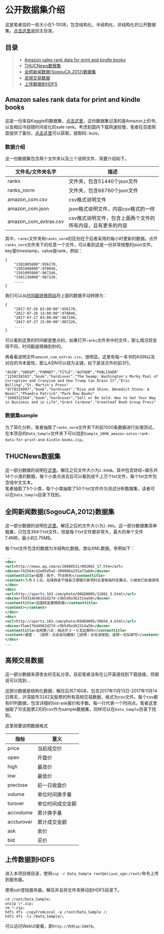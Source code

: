 # 公开数据集介绍

这是笔者找的一些大小在1-10GB，包含结构化、半结构化、非结构化的公开数据集。[点击这里](../README.md)返回主目录。

## 目录

> - [Amazon sales rank data for print and kindle books](#1)  
> - [THUCNews数据集](#2)  
> - [全网新闻数据(SogouCA,2012)数据集](#3)  
> - [高频交易数据](#4)  
> - [上传数据到HDFS](#5)  


## <p id=1>Amazon sales rank data for print and kindle books

这是一份来自Kaggle的数据集，[点击这里](https://www.kaggle.com/ucffool/amazon-sales-rank-data-for-print-and-kindle-books)，这份数据集记录的是Amazon上的书,以及相应书目随时间变化的sale rank。考虑到国内下载网速较慢，笔者在百度网盘提供了备份，[点击这里](https://pan.baidu.com/s/1S5GkFcthv5pT_ZPyRz1ceA)可以获取，提取码: `8w26`。


### <p id=1-1>数据介绍

这一份数据集包含两个文件夹以及三个说明文件，简要介绍如下。 

文件名/文件夹名字 | 描述 
--- | --- 
ranks | 文件夹，包含51440个json文件
ranks_norm | 文件夹，包含66760个json文件
amazon_com.csv | csv格式说明文件
amazon_com.json | json格式说明文件，内容csv格式的一样
amazon_com_extras.csv |  csv格式说明文件，包含上面两个文件的所有内容，且有更多的内容  

其中，`ranks`文件夹和`ranks_norm`的区别在于后者采用的每小时更新的数据。点开`ranks_norm`文件夹下的任意一个文件，可以看到这是一份非常规整的json文件，key是timestamp，value是rank，例如：
```
{
    "1501005600":956170,
    "1501048800":970046,
    "1501095600":967246,
    "1501138800":987226,
    .....
}
```
我们可以从[时间戳转换网站](https://tool.lu/timestamp/)将上面的数据手动转换为：
```
{
    "2017-07-26 02:00:00":956170,
    "2017-07-26 14:00:00":970046,
    "2017-07-27 03:00:00":967246,
    "2017-07-27 15:00:00":987226,
    .....
}
```
可以看到这里的时间都是整点的，如果打开`ranks`文件夹中的文件，那么情况将变得不同，时间戳是精确到秒的。  

再看看说明文件`amazon_com_extras.csv`，很明显，这里有每一本书的ASIN以及对应的书本属性。那么ASIN可以视为主键。如下是该文件的前3行。
```
"ASIN","GROUP","FORMAT","TITLE","AUTHOR","PUBLISHER"
"1250150183","book","hardcover","The Swamp: Washington's Murky Pool of Corruption and Cronyism and How Trump Can Drain It","Eric Bolling","St. Martin's Press"
"0778319997","book","hardcover","Rise and Shine, Benedict Stone: A Novel","Phaedra Patrick","Park Row Books"
"1608322564","book","hardcover","Sell or Be Sold: How to Get Your Way in Business and in Life","Grant Cardone","Greenleaf Book Group Press"
```

### <p id=1-2>数据集sample


为了简化分析，笔者抽取了`ranks_norm`文件夹下的前1000条数据进行处理测试，在本项目的`Data_Sample`文件夹下可以找到`Sample_1000_amazon-sales-rank-data-for-print-and-kindle-books.zip`。


## <p id=2>THUCNews数据集

这一部分数据的说明在[这里](http://thuctc.thunlp.org/#%E8%8E%B7%E5%8F%96%E9%93%BE%E6%8E%A5)。解压之后文件大小为`2.04GB`。其中包含财经~娱乐共14个小类的数据，每个小类点进去后可以看到成千上万个txt文件，每个txt文件包含纯中文文本。  
笔者抽取了5个小类，每个小类抽取了50个txt文件作为测试分析数据集，读者可以在`Data_Sample`目录下找到。


## <p id=3>全网新闻数据(SogouCA,2012)数据集

这一部分数据的说明在[这里](https://www.sogou.com/labs/resource/ca.php)。解压之后的文件大小为`2.08G`。这一部分数据集简单粗暴，只包含384个txt文件，但是每个txt文件都非常大，最大的单个文件7.4MB，最小的2.75MB。  

每个txt文件包含的数据为半结构化数据，类似XML数据。举例如下：
```xml
...
<doc>
<url>http://news.qq.com/a/20080531/002062_17.htm</url>
<docno>742564c42e05d5a5-309908a255a73ab0</docno>
<contenttitle>组图：孩子，节日快乐</contenttitle>
<content>５月３１日，在陕西省宁强县汉源镇亢家洞村五里坡临时安置点，小朋友们在做游戏。当日，陕西省宁强县妇联给汉源镇亢家洞村五里坡临时安置点的３５个孩子送来了３５套“六一”国际儿童节的礼物，包括书包、文具盒和圆珠笔等。　新华社记者陈钢摄汶川地震涌现出１６个最牛侮蔑中国地震６个黑名单严重损坏的客车仍在行驶抗震救灾１５大感人绿镜头地震中最美丽的平凡女人汶川相册－－他们是谁？震撼你人生的一组图片地震中最不齿的画面</content>
</doc>
<doc>
<url>http://sports.163.com/photo/08GD0005/31001_5.html</url>
<docno>75931de96162d27d-c9b5d9a362314a50</docno>
<contenttitle>法国球迷激情助威</contenttitle>
<content></content>
</doc>
<doc>
<url>http://sports.163.com/photo/05HE0005/30654_4.html</url>
<docno>75ae176d4962d27d-c9b5d9a362314a50</docno>
<contenttitle>法网第八日：纳达尔３－０瓦达斯科</contenttitle>
<content>速度：　（说明：点击自动播放）说明：点击该按钮，选择一论坛即可</content>
</doc>
...
```


## <p id=4>高频交易数据

这一部分数据来源舍友的无私分享。目前笔者没有在公开渠道找到下载链接，但据说可以找到...  

这部分数据是结构化数据，解压后共7.16GB，包含2017年11月13日-2017年11月14日两天，沪深股市3242支股票的所有高频交易数据，格式为csv文件。每个csv都有61列数据，包含详细的bid-ask报价和手数。每一行代表一个时间点。笔者这里抽取了10支股票2天的csv作为sample数据集，同样可以在`Data_Sample`目录下找到。  

这里简要说明数据格式  

指标 | 意义 
--- | ---
price | 当前成交价
open | 开盘价
high | 最高价
low | 最低价
preclose | 前一日收盘价
volume |  单位时间换手量
turover |  单位时间成交金额
accvolume | 累计换手量
accturover | 累计成交金额
ask | 卖价
bid | 买价

## <p id=5>上传数据到HDFS

进入本项目根目录，使用`scp -r Data_Sample root@aliyun_xgm:/root/`命令上传到服务器。

使用ssh登陆服务器，解压并且将文件夹移动到HDFS目录下。  
```
cd /root/Data_Sample;
unzip \*.zip;
rm *.zip;
hdfs dfs -copyFromLocal -p /root/Data_Sample /;
hdfs dfs -ls /Data_Sample/;
```
可以访问WebUI查看，即`http://你的ip:50070`。
